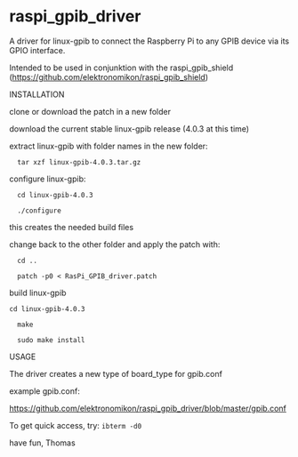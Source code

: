 # raspi_gpib_driver
A driver for linux-gpib to connect the Raspberry Pi to any GPIB device via its GPIO interface.

Intended to be used in conjunktion with the raspi_gpib_shield (https://github.com/elektronomikon/raspi_gpib_shield)


INSTALLATION

clone or download the patch in a new folder

download the current stable linux-gpib release (4.0.3 at this time)

extract linux-gpib with folder names in the new folder:

`  tar xzf linux-gpib-4.0.3.tar.gz`

configure linux-gpib:

`  cd linux-gpib-4.0.3`

`  ./configure`

this creates the needed build files

change back to the other folder and apply the patch with:

`  cd ..`

`  patch -p0 < RasPi_GPIB_driver.patch`

build linux-gpib

`cd linux-gpib-4.0.3`

`  make`

`  sudo make install`


USAGE

The driver creates a new type of board_type for gpib.conf

example gpib.conf:

https://github.com/elektronomikon/raspi_gpib_driver/blob/master/gpib.conf

To get quick access, try:
`ibterm -d0`


have fun,
Thomas
